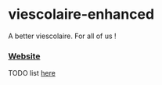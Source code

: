 # viescolaire-enhanced
A better viescolaire. For all of us !

### [Website](http://viescolaire-enhanced.herokuapp.com/)

TODO list [here](https://github.com/TrakJohnson/viescolaire-enhanced/projects/1)
